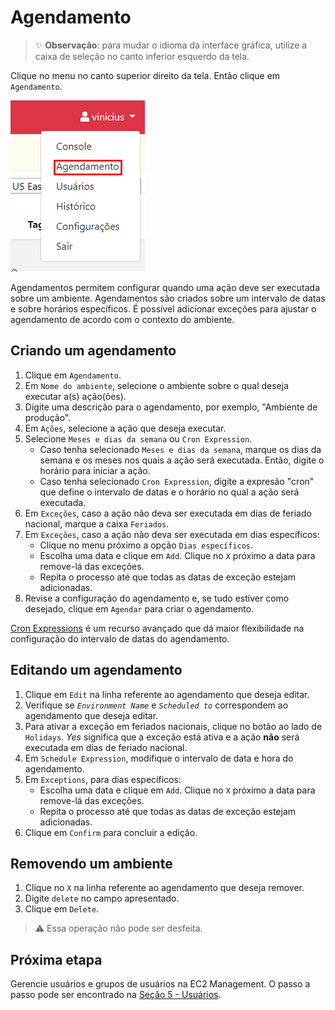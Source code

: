 # Agendamento

> :sparkles: **Observação**: para mudar o idioma da interface gráfica, utilize a caixa de seleção no canto inferior esquerdo da tela.

Clique no menu no canto superior direito da tela. Então clique em `Agendamento`.

![Menu de páginas](../images/scheduling_menu.png)

Agendamentos permitem configurar quando uma ação deve ser executada sobre um ambiente.
Agendamentos são criados sobre um intervalo de datas e sobre horários específicos.
É possível adicionar exceções para ajustar o agendamento de acordo com o contexto do ambiente.

## Criando um agendamento

1. Clique em `Agendamento`.
2. Em `Nome do ambiente`, selecione o ambiente sobre o qual deseja executar a(s) ação(ões).
3. Digite uma descrição para o agendamento, por exemplo, "Ambiente de produção".
4. Em `Ações`, selecione a ação que deseja executar.
5. Selecione `Meses e dias da semana` ou `Cron Expression`.
   - Caso tenha selecionado `Meses e dias da semana`, marque os dias da semana e os meses nos quais a ação será executada. Então, digite o horário para iniciar a ação.
   - Caso tenha selecionado `Cron Expression`, digite a expresão "cron" que define o intervalo de datas e o horário no qual a ação será executada.
6. Em `Exceções`, caso a ação não deva ser executada em dias de feriado nacional, marque a caixa `Feriados`.
7. Em `Exceções`, caso a ação não deva ser executada em dias específicos:
   - Clique no menu próximo a opção `Dias específicos`.
   - Escolha uma data e clique em `Add`. Clique no `X` próximo a data para remove-lá das exceções.
   - Repita o processo até que todas as datas de exceção estejam adicionadas.
8. Revise a configuração do agendamento e, se tudo estiver como desejado, clique em `Agendar` para criar o agendamento.

[Cron Expressions](https://docs.aws.amazon.com/pt_br/AmazonCloudWatch/latest/events/ScheduledEvents.html#CronExpressions) é um recurso avançado que dá maior flexibilidade na configuração do intervalo de datas do agendamento.

## Editando um agendamento

1. Clique em `Edit` na linha referente ao agendamento que deseja editar.
2. Verifique se _`Environment Name`_ e _`Scheduled to`_ correspondem ao agendamento que deseja editar.
3. Para ativar a exceção em feriados nacionais, clique no botão ao lado de `Holidays`. _Yes_ significa que a exceção está ativa e a ação **não** será executada em dias de feriado nacional.
4. Em `Schedule Expression`, modifique o intervalo de data e hora do agendamento.
5. Em `Exceptions`, para dias específicos:
   - Escolha uma data e clique em `Add`. Clique no `X` próximo a data para remove-lá das exceções.
   - Repita o processo até que todas as datas de exceção estejam adicionadas.
6. Clique em `Confirm` para concluir a edição.

## Removendo um ambiente

1. Clique no `X` na linha referente ao agendamento que deseja remover.
2. Digite `delete` no campo apresentado.
3. Clique em `Delete`.

> :warning: Essa operação não pode ser desfeita.

## Próxima etapa

Gerencie usuários e grupos de usuários na EC2 Management. O passo a passo pode ser encontrado na [Seção 5 - Usuários](../users/USERS.md).
